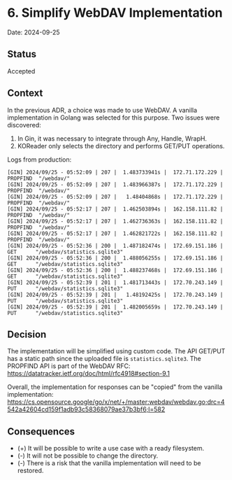 # 6. Simplify WebDAV Implementation

Date: 2024-09-25

## Status

Accepted

## Context

In the previous ADR, a choice was made to use WebDAV. A vanilla implementation in Golang was selected for this purpose.
Two issues were discovered:
1. In Gin, it was necessary to integrate through Any, Handle, WrapH.
2. KOReader only selects the directory and performs GET/PUT operations.

Logs from production:
```
[GIN] 2024/09/25 - 05:52:09 | 207 |  1.483733941s |  172.71.172.229 | PROPFIND  "/webdav/"
[GIN] 2024/09/25 - 05:52:09 | 207 |  1.483966387s |  172.71.172.229 | PROPFIND  "/webdav/"
[GIN] 2024/09/25 - 05:52:09 | 207 |   1.48404868s |  172.71.172.229 | PROPFIND  "/webdav/"
[GIN] 2024/09/25 - 05:52:17 | 207 |  1.462503894s |  162.158.111.82 | PROPFIND  "/webdav/"
[GIN] 2024/09/25 - 05:52:17 | 207 |  1.462736363s |  162.158.111.82 | PROPFIND  "/webdav/"
[GIN] 2024/09/25 - 05:52:17 | 207 |  1.462821722s |  162.158.111.82 | PROPFIND  "/webdav/"
[GIN] 2024/09/25 - 05:52:36 | 200 |  1.487182474s |  172.69.151.186 | GET      "/webdav/statistics.sqlite3"
[GIN] 2024/09/25 - 05:52:36 | 200 |  1.488056255s |  172.69.151.186 | GET      "/webdav/statistics.sqlite3"
[GIN] 2024/09/25 - 05:52:36 | 200 |  1.488237468s |  172.69.151.186 | GET      "/webdav/statistics.sqlite3"
[GIN] 2024/09/25 - 05:52:39 | 201 |  1.481713443s |  172.70.243.149 | PUT      "/webdav/statistics.sqlite3"
[GIN] 2024/09/25 - 05:52:39 | 201 |   1.48192425s |  172.70.243.149 | PUT      "/webdav/statistics.sqlite3"
[GIN] 2024/09/25 - 05:52:39 | 201 |  1.482005659s |  172.70.243.149 | PUT      "/webdav/statistics.sqlite3"
```

## Decision

The implementation will be simplified using custom code.
The API GET/PUT has a static path since the uploaded file is `statistics.sqlite3`.
The PROPFIND API is part of the WebDAV RFC: https://datatracker.ietf.org/doc/html/rfc4918#section-9.1

Overall, the implementation for responses can be "copied" from the vanilla implementation: https://cs.opensource.google/go/x/net/+/master:webdav/webdav.go;drc=4542a42604cd159f1adb93c58368079ae37b3bf6;l=582 

## Consequences

- (+) It will be possible to write a use case with a ready filesystem.
- (-) It will not be possible to change the directory.
- (-) There is a risk that the vanilla implementation will need to be restored.
